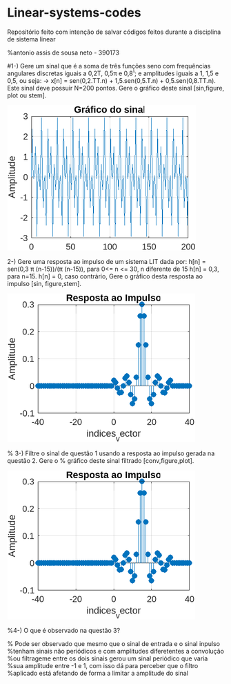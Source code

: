 # Linear-systems-codes
Repositório feito com intenção de salvar códigos feitos durante a disciplina de sistema linear


%antonio assis de sousa neto - 390173

#1-) Gere um sinal que é a soma de três funções seno com frequências angulares discretas iguais a 0,2T, 0,5π е 0,8¹; e amplitudes iguais a 1, 1,5 e 0,5, ou seja: 
 -> x[n] = sen(0,2.TT.n) + 1,5.sen(0,5.T.n) + 0,5.sen(0,8.TT.n).
Este sinal deve possuir N=200 pontos. Gere o gráfico deste sinal [sin,figure, plot ou stem].

![Descrição da imagem](./start_signal.png)

2-) Gere uma resposta ao impulso de um sistema LIT dada por:
h[n] = sen(0,3 π (n-15))/(π (n-15)), para 0<= n <= 30, n diferente de 15
h[n] = 0,3, para n=15.
h[n] = 0, caso contrário,
Gere o gráfico desta resposta ao impulso [sin, figure,stem].

![Descrição da imagem](./inpulse_response.png)

% 3-) Filtre o sinal de questão 1 usando a resposta ao impulso gerada na questão 2. Gere o
% gráfico deste sinal filtrado [conv,figure,plot].

![Descrição da imagem](./inpulse_response.png)

%4-) O que é observado na questão 3?

% Pode ser observado que mesmo que o sinal de entrada e o sinal inpulso
%tenham sinais não periódicos e com amplitudes diferetentes a convolução
%ou filtrageme entre os dois sinais gerou um sinal periódico que varia 
%sua amplitude entre -1 e 1, com isso dá para perceber que o filtro
%aplicado está afetando de forma a limitar a amplitude do sinal
